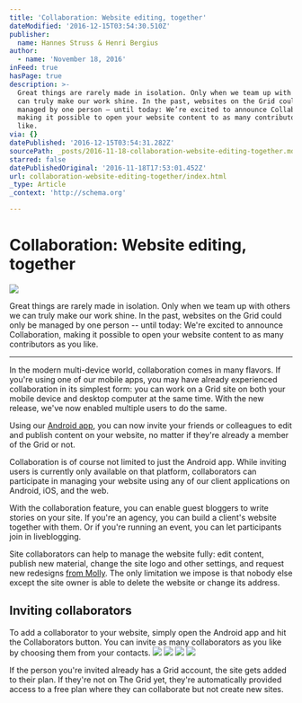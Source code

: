 ```yaml
---
title: 'Collaboration: Website editing, together'
dateModified: '2016-12-15T03:54:30.510Z'
publisher:
  name: Hannes Struss & Henri Bergius
author:
  - name: 'November 18, 2016'
inFeed: true
hasPage: true
description: >-
  Great things are rarely made in isolation. Only when we team up with others we
  can truly make our work shine. In the past, websites on the Grid could only be
  managed by one person – until today: We’re excited to announce Collaboration,
  making it possible to open your website content to as many contributors as you
  like.
via: {}
datePublished: '2016-12-15T03:54:31.282Z'
sourcePath: _posts/2016-11-18-collaboration-website-editing-together.md
starred: false
datePublishedOriginal: '2016-11-18T17:53:01.452Z'
url: collaboration-website-editing-together/index.html
_type: Article
_context: 'http://schema.org'

---
```

# Collaboration: Website editing, together
![](https://the-grid-user-content.s3-us-west-2.amazonaws.com/649db307-7837-466b-838b-3344e94010d0.jpg)

Great things are rarely made in isolation. Only when we team up with others we can truly make our work shine. In the past, websites on the Grid could only be managed by one person -- until today: We're excited to announce Collaboration, making it possible to open your website content to as many contributors as you like.

---

In the modern multi-device world, collaboration comes in many flavors. If you're using one of our mobile apps, you may have already experienced collaboration in its simplest form: you can work on a Grid site on both your mobile device and desktop computer at the same time. With the new release, we've now enabled multiple users to do the same.

Using our [Android app][0], you can now invite your friends or colleagues to edit and publish content on your website, no matter if they're already a member of the Grid or not.

Collaboration is of course not limited to just the Android app. While inviting users is currently only available on that platform, collaborators can participate in managing your website using any of our client applications on Android, iOS, and the web.

With the collaboration feature, you can enable guest bloggers to write stories on your site. If you're an agency, you can build a client's website together with them. Or if you're running an event, you can let participants join in liveblogging.

Site collaborators can help to manage the website fully: edit content, publish new material, change the site logo and other settings, and request new redesigns [from Molly][1]. The only limitation we impose is that nobody else except the site owner is able to delete the website or change its address.

## Inviting collaborators

To add a collaborator to your website, simply open the Android app and hit the Collaborators button. You can invite as many collaborators as you like by choosing them from your contacts.
![](https://the-grid-user-content.s3-us-west-2.amazonaws.com/4c306b99-f4e8-42b4-aeec-1a2dca8f2d9e.png)
![](https://the-grid-user-content.s3-us-west-2.amazonaws.com/fcf3d9ae-37d3-490a-989c-a882756c221c.png)
![](https://the-grid-user-content.s3-us-west-2.amazonaws.com/c6f3ebc6-79c2-45d8-8c7a-4be5d7e09b8a.png)
![](https://the-grid-user-content.s3-us-west-2.amazonaws.com/d70c4721-31c8-4535-ba92-91a58dd7874f.png)

If the person you're invited already has a Grid account, the site gets added to their plan. If they're not on The Grid yet, they're automatically provided access to a free plan where they can collaborate but not create new sites.

[0]: https://play.google.com/store/apps/details?id=io.thegrid.app
[1]: https://blog.thegrid.io/the-wizard-of-gridsites-molly-your-new-ai-bff